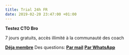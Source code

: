 ```yaml
---
title: Trial 24h FR
date: 2019-02-20 23:47:00 +01:00
---
```


**Testez CTO Bro**

7 jours gratuits, accès illimité à la communauté des coach

__[Déja membre](https://cto-bro.slack.com/)__
Des questions: **[Par mail](mailto:sales@cto-bro.com)** **[Par WhatsApp](tel:+33676683806)**
